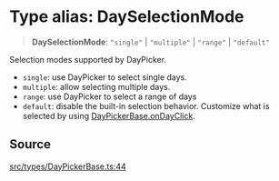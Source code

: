 # Type alias: DaySelectionMode

> **DaySelectionMode**: `"single"` \| `"multiple"` \| `"range"` \| `"default"`

Selection modes supported by DayPicker.

- `single`: use DayPicker to select single days.
- `multiple`: allow selecting multiple days.
- `range`: use DayPicker to select a range of days
- `default`: disable the built-in selection behavior. Customize what is
  selected by using [DayPickerBase.onDayClick](../interfaces/DayPickerBase.md#ondayclick).

## Source

[src/types/DayPickerBase.ts:44](https://github.com/gpbl/react-day-picker/blob/9ad13dc72fff814dcf720a62f6e3b5ea38e8af6d/src/types/DayPickerBase.ts#L44)
